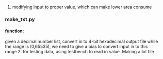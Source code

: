 1. modifying input to proper value, which can make lower area consume

### make_txt.py
#### function:
given a decimal number list, convert in to 4-bit hexadecimal output file
while the range is (0,65535), we need to give a bias to convert input in to this range
2. for testing data, using testbench to read in value.
   Making a txt file
